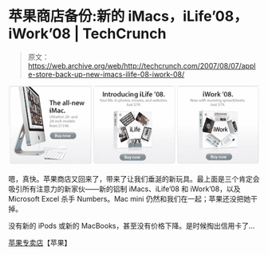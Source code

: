 # 苹果商店备份:新的 iMacs，iLife’08，iWork’08 | TechCrunch

> 原文：<https://web.archive.org/web/http://techcrunch.com/2007/08/07/apple-store-back-up-new-imacs-ilife-08-iwork-08/>

[![applestoreup87.jpg](img/21001d95859df3e0d436f8a584920f47.png)](https://web.archive.org/web/20170708012625/https://tctechcrunch2011.files.wordpress.com/2007/08/applestoreup87.jpg "applestoreup87.jpg")

嗯，真快。苹果商店又回来了，带来了让我们垂涎的新玩具。最上面是三个肯定会吸引所有注意力的新家伙——新的铝制 iMacs、iLife’08 和 iWork’08，以及 Microsoft Excel 杀手 Numbers。Mac mini 仍然和我们在一起；苹果还没把她干掉。

没有新的 iPods 或新的 MacBooks，甚至没有价格下降。是时候掏出信用卡了…

[苹果专卖店](https://web.archive.org/web/20170708012625/http://store.apple.com/1-800-MY-APPLE/WebObjects/AppleStore)【苹果】